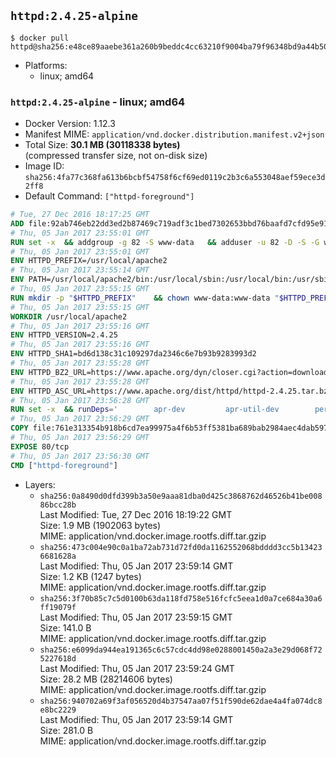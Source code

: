 ## `httpd:2.4.25-alpine`

```console
$ docker pull httpd@sha256:e48ce89aaebe361a260b9beddc4cc63210f9004ba79f96348bd9a44b50f3b283
```

-	Platforms:
	-	linux; amd64

### `httpd:2.4.25-alpine` - linux; amd64

-	Docker Version: 1.12.3
-	Manifest MIME: `application/vnd.docker.distribution.manifest.v2+json`
-	Total Size: **30.1 MB (30118338 bytes)**  
	(compressed transfer size, not on-disk size)
-	Image ID: `sha256:4fa77c368fa613b6bcbf54758f6cf69ed0119c2b3c6a553048aef59ece3d2ff8`
-	Default Command: `["httpd-foreground"]`

```dockerfile
# Tue, 27 Dec 2016 18:17:25 GMT
ADD file:92ab746eb22dd3ed2b87469c719adf3c1bed7302653bbd76baafd7cfd95e911e in / 
# Thu, 05 Jan 2017 23:55:01 GMT
RUN set -x 	&& addgroup -g 82 -S www-data 	&& adduser -u 82 -D -S -G www-data www-data
# Thu, 05 Jan 2017 23:55:01 GMT
ENV HTTPD_PREFIX=/usr/local/apache2
# Thu, 05 Jan 2017 23:55:14 GMT
ENV PATH=/usr/local/apache2/bin:/usr/local/sbin:/usr/local/bin:/usr/sbin:/usr/bin:/sbin:/bin
# Thu, 05 Jan 2017 23:55:15 GMT
RUN mkdir -p "$HTTPD_PREFIX" 	&& chown www-data:www-data "$HTTPD_PREFIX"
# Thu, 05 Jan 2017 23:55:15 GMT
WORKDIR /usr/local/apache2
# Thu, 05 Jan 2017 23:55:16 GMT
ENV HTTPD_VERSION=2.4.25
# Thu, 05 Jan 2017 23:55:16 GMT
ENV HTTPD_SHA1=bd6d138c31c109297da2346c6e7b93b9283993d2
# Thu, 05 Jan 2017 23:55:28 GMT
ENV HTTPD_BZ2_URL=https://www.apache.org/dyn/closer.cgi?action=download&filename=httpd/httpd-2.4.25.tar.bz2
# Thu, 05 Jan 2017 23:55:28 GMT
ENV HTTPD_ASC_URL=https://www.apache.org/dist/httpd/httpd-2.4.25.tar.bz2.asc
# Thu, 05 Jan 2017 23:56:28 GMT
RUN set -x 	&& runDeps=' 		apr-dev 		apr-util-dev 		perl 	' 	&& apk add --no-cache --virtual .build-deps 		$runDeps 		ca-certificates 		gcc 		gnupg 		libc-dev 		libressl 		libressl-dev 		libxml2-dev 		lua-dev 		make 		nghttp2-dev 		pcre-dev 		tar 		zlib-dev 		&& wget -O httpd.tar.bz2 "$HTTPD_BZ2_URL" 	&& echo "$HTTPD_SHA1 *httpd.tar.bz2" | sha1sum -c - 	&& wget -O httpd.tar.bz2.asc "$HTTPD_ASC_URL" 	&& export GNUPGHOME="$(mktemp -d)" 	&& gpg --keyserver ha.pool.sks-keyservers.net --recv-keys A93D62ECC3C8EA12DB220EC934EA76E6791485A8 	&& gpg --batch --verify httpd.tar.bz2.asc httpd.tar.bz2 	&& rm -r "$GNUPGHOME" httpd.tar.bz2.asc 		&& mkdir -p src 	&& tar -xf httpd.tar.bz2 -C src --strip-components=1 	&& rm httpd.tar.bz2 	&& cd src 		&& ./configure 		--prefix="$HTTPD_PREFIX" 		--enable-mods-shared=reallyall 	&& make -j "$(getconf _NPROCESSORS_ONLN)" 	&& make install 		&& cd .. 	&& rm -r src man manual 		&& sed -ri 		-e 's!^(\s*CustomLog)\s+\S+!\1 /proc/self/fd/1!g' 		-e 's!^(\s*ErrorLog)\s+\S+!\1 /proc/self/fd/2!g' 		"$HTTPD_PREFIX/conf/httpd.conf" 		&& runDeps="$runDeps $( 		scanelf --needed --nobanner --recursive /usr/local 			| awk '{ gsub(/,/, "\nso:", $2); print "so:" $2 }' 			| sort -u 			| xargs -r apk info --installed 			| sort -u 	)" 	&& apk add --virtual .httpd-rundeps $runDeps 	&& apk del .build-deps
# Thu, 05 Jan 2017 23:56:29 GMT
COPY file:761e313354b918b6cd7ea99975a4f6b53ff5381ba689bab2984aec4dab597215 in /usr/local/bin/ 
# Thu, 05 Jan 2017 23:56:29 GMT
EXPOSE 80/tcp
# Thu, 05 Jan 2017 23:56:30 GMT
CMD ["httpd-foreground"]
```

-	Layers:
	-	`sha256:0a8490d0dfd399b3a50e9aaa81dba0d425c3868762d46526b41be00886bcc28b`  
		Last Modified: Tue, 27 Dec 2016 18:19:22 GMT  
		Size: 1.9 MB (1902063 bytes)  
		MIME: application/vnd.docker.image.rootfs.diff.tar.gzip
	-	`sha256:473c004e90c0a1ba72ab731d72fd0da1162552068bdddd3cc5b134236681628a`  
		Last Modified: Thu, 05 Jan 2017 23:59:14 GMT  
		Size: 1.2 KB (1247 bytes)  
		MIME: application/vnd.docker.image.rootfs.diff.tar.gzip
	-	`sha256:3f70b85c7c5d0100b63da118fd758e516fcfc5eea1d0a7ce684a30a6ff19079f`  
		Last Modified: Thu, 05 Jan 2017 23:59:15 GMT  
		Size: 141.0 B  
		MIME: application/vnd.docker.image.rootfs.diff.tar.gzip
	-	`sha256:e6099da944ea191365c6c57cdc4dd98e0288001450a2a3e29d068f725227618d`  
		Last Modified: Thu, 05 Jan 2017 23:59:24 GMT  
		Size: 28.2 MB (28214606 bytes)  
		MIME: application/vnd.docker.image.rootfs.diff.tar.gzip
	-	`sha256:940702a69f3af056520d4b37547aa07f51f590de62dae4a4fa074dc8e8bc2229`  
		Last Modified: Thu, 05 Jan 2017 23:59:14 GMT  
		Size: 281.0 B  
		MIME: application/vnd.docker.image.rootfs.diff.tar.gzip
